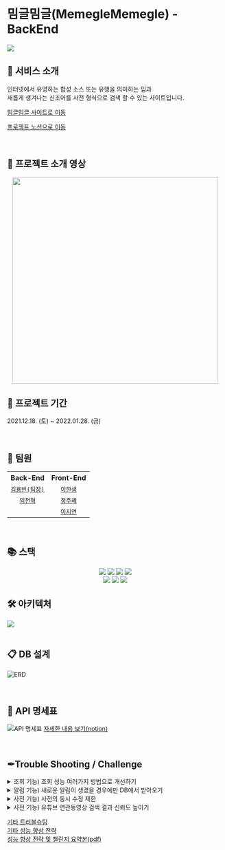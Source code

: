 # 밈글밈글(MemegleMemegle) - BackEnd

<img src="https://user-images.githubusercontent.com/70641418/151412036-345d6b9d-2657-459d-920a-def5be916f1c.jpg">

</br>

## 🧧 서비스 소개
인터넷에서 유명하는 합성 소스 또는 유행을 의미하는 밈과  
새롭게 생겨나는 신조어를 사전 형식으로 검색 할 수 있는 사이트입니다.
</br>

<a href="https://memegle.xyz/">밈글밈글 사이트로 이동</a>

<a href="https://enormous-duck-a5d.notion.site/8-5510f20898534129bd1b728b92d92870">프로젝트 노션으로 이동</a>

</br>

## 🎥 프로젝트 소개 영상
<div align="center">
	<a href="https://www.youtube.com/watch?v=0FW30mV3Jgs">
		<img src="http://img.youtube.com/vi/0FW30mV3Jgs/maxresdefault.jpg" width="480">
	</a>
</div>

## 📆 프로젝트 기간
2021.12.18. (토) ~ 2022.01.28. (금)

</br>

## 👥 팀원
<table align="center">
	<tr>
		<th>Back-End</th>
		<th>Front-End</th>
	</tr>
	<tr align="center">
		<td><code><a href="https://github.com/Zabee52">김용빈(팀장)</a></code></td>
		<td><code><a href="https://github.com/undriedspring">이한샘</a></code></td>
	</tr>
	<tr align="center">
		<td><code><a href="https://github.com/yarogono">임전혁</a></code></td>
		<td><code><a href="https://github.com/zubetcha">정주혜</a></code></td>
	</tr>
	<tr align="center">
		<td></td>
		<td><code><a href="https://github.com/zhiyeonyi">이지연</a></code></td>
	</tr>
</table>

</br>

## 📚 스택
<div align="center">
	<img src="https://img.shields.io/badge/Java-007396?style=for-the-badge&logo=java&logoColor=white">
	<img src="https://img.shields.io/badge/SpringBoot-6DB33F?style=for-the-badge&logo=Spring Boot&logoColor=white">
	<img src="https://img.shields.io/badge/MySQL-4479A1?style=for-the-badge&logo=MySQL&logoColor=white">
	<img src="https://img.shields.io/badge/Redis-DC382D?style=for-the-badge&logo=Redis&logoColor=white">
	</br>
	<img src="https://img.shields.io/badge/Spring Data JPA-6DB33F?style=for-the-badge">
	<img src="https://img.shields.io/badge/QueryDSL-3874D8?style=for-the-badge">
	<img src="https://img.shields.io/badge/Youtube Data API v3-FF0000?style=for-the-badge&logo=YouTube&logoColor=white">
</div>


## 🛠 아키텍처
  
<img src="https://user-images.githubusercontent.com/70641418/151467454-da82b310-6249-4480-9204-8a4ace733ba6.JPG">
 
</br>
</br>

## 📋 DB 설계

![ERD](https://user-images.githubusercontent.com/93498724/151955124-0cebeb09-509e-49fb-8fa3-13408a8d13a6.png)

</br>  
  
## 📃 API 명세표

![API 명세표](https://user-images.githubusercontent.com/93498724/151955444-d507b9d4-862c-4443-af44-10a1caedcefd.png)
[자세한 내용 보기(notion)](https://enormous-duck-a5d.notion.site/API-3adc279233e74ee2a3a03bff613726c9)

</br>

## ✒Trouble Shooting / Challenge

<details markdown="1">
<summary>조회 기능) 조회 성능 여러가지 방법으로 개선하기</summary>
<br>
우리 밈글밈글 사이트는 목록 조회의 기능이 많았다. 그렇기 때문에 성능을 개선해야 한다면 조회의 성능이어야 한다고 생각했고, 이를 위한 많은 고민을 했다.

목록 조회에는 많은 관계가 들어간다.

1. 작성자 정보

2. 조회수 정보

3. 좋아요 개수 정보

4. 댓글 개수 정보

5. 좋아요 여부 정보

6. 댓글 목록 정보

...

기존의 Spring Data JPA를 이용한 방식은 쿼리의 자유로운 호출이 어렵기 때문에 목록 조회에서 관계 엔티티의 데이터를 불러오기 위한 N+1 문제를 회피하기 어려웠다. 이는 특히 관계가 많은 게시글 목록 조회에서 치명적인 성능 저하를 일으켰다.

이 문제를 해결하기 위한 방법은 단순했다. 바로 관계 데이터를 위한 컬럼을 만들고 이 데이터를 update 함으로써 관리를 하는 것이었다. 이는 필요 이상의 관계 데이터를 호출하지 않게 되고, 가장 높은 수준의 성능 개선을 이룰 수 있을 것으로 생각이 되었다.

해답이 빨리 나온 문제였다. 하지만 우리는 챌린지를 하는 입장에서, 관계를 유지하면서 이 데이터를 이용해 최대한의 성능을 뽑아내는 것을 목표로 성능개선을 시도해보기로 했고, 이에 대한 고민을 시작했다.

아래 내용은 성능 개선을 위해 고려한 내용들이다.

### **1. FetchJoin을 하자 - 댓글 기능에 적용**

FetchJoin은 N+1 문제를 해결하는 가장 일반적인 방법이다. 문제는 페이지네이션을 하기엔 매우 무거운 구조라는 것이다. FetchJoin은 페이지네이션을 시도시 limit을 쿼리 내에서 시행하는 것이 아닌 전체 레코드를 서버가 받아온 뒤 그 데이터의 일부를 잘라 클라이언트에 내려주는 방식이기 때문에 전체 목록 조회와 같은 기능에서 적합하지 않았다. 그렇기 때문에 댓글 목록 불러오기와 같은 부분에 적용하는 것으로 하고 다른 방법을 찾아보기로 했다.

### **2. 스칼라 서브쿼리를 적용하자 - 게시글 상세보기 기능에 적용**

스칼라 서브쿼리를 이용하면 목록을 한 방 쿼리로 불러올 수 있게 되고, 이것은 성능의 개선으로 이어질 것이라고 생각했다. DB에 방문하는 빈도를 줄이면 속도가 증가될 것이라는 순진한 생각에 기인한 발상이었다. 이는 절반은 맞았다. 탐색하는 레코드의 수가 적을 경우 이 속도는 즉시 처리하는 수준으로 크게 증가했다. 문제는 역시 전체 조회에서 발생했다. 더미데이터를 넣고 테스트를 해보니 그 성능이 개선 이전보다는 빠르긴 하지만, 더미데이터 양이 많아질수록 그 속도가 떨어지는 현상이 발생했다. 결국 스칼라 서브쿼리를 사용하는 방식 역시 전체 목록 조회에서 적합하지 않았기 때문에, 게시글 상세 조회 영역에 적용하는 것으로 하고 다른 방법을 찾아보기로 했다.

![슬라이드14](https://user-images.githubusercontent.com/93498724/151969811-94586366-8267-42a2-ab99-3f65a9136fe6.PNG)

### **3. HashMap을 이용한 분할 호출 - 풀테이블 스캔에 적용**

마지막에 생각한 것은 분할 호출을 통해 조인을 최소화시키면 어떨까 라는 점이었다. 이 방식은 얼핏 보면 Spring Data JPA에서와 같은 방식으로 보일 수 있지만, N+1 문제를 발생시키는 것이 아닌, 전체 조회에서 불러와야 하는 쿼리의 수만큼만 호출하는 점이 달랐다.

이를 위해 스칼라 서브쿼리를 별도의 쿼리로 분리하고, HashMap에 저장하여 이 데이터를 호출하는 방식으로 활용했다.

![슬라이드15](https://user-images.githubusercontent.com/93498724/151969790-4944c117-132f-41f8-b6fb-52e75a6355dc.PNG)

```java
// 작성자 맵
HashMap<String, String> userInfoMap = getUserInfoMap(questionList);
// 나도 궁금해요 맵
HashMap<String, Boolean> curiousTooMap = getCuriousTooMap(questionIdList);
// 좋아요 개수 맵
HashMap<Long, Long> curiousTooCountMap = getCuriousTooCountMap(questionList);
// 댓글 개수 맵
HashMap<Long, Long> commentCountMap = getDictQuestionCommentCountMap(questionList);
// 채택 여부 맵
HashMap<Long, Long> completeMap = getIsComplete(questionIdList);
```

데이터들을 미리 일괄적으로 호출하고 운용하는 것이다.

```java
dictQuestionResponseDtoList.add(DictQuestionResponseDto.builder()
// ...
        .username(userInfoMap.get(questionId+":username"))
        .profileImageUrl(userInfoMap.get(questionId+":profileImage"))
        .writer(userInfoMap.get(questionId+":nickname"))
        .isCuriousToo(user != null && curiousTooMap.get(questionId + ":" + userId) != null)
        .isComplete(completeMap.get(questionId) != null)
        .build()
);
```

HashMap의 get 시간복잡도가 O(1)인 점을 이용하여 HashMap 안에 전체 레코드를 보관한 뒤, get으로 호출하는 방식으로 값 자체를 불러오거나, 값의 유효성을 검사하는 방식을 사용했다.

이렇게 풀테이블스캔을 분할하여 호출하도록 쿼리를 작성하고 벤치마킹을 시행해보니, 눈에 띄는 개선 효과를 얻을 수 있었다.

![슬라이드16](https://user-images.githubusercontent.com/93498724/151969771-fdad6fbc-1937-40a7-aa2b-97e819e0429d.PNG)

1차 개선(스칼라 서브쿼리 사용) 시기보다도 3배정도 빨라진 성능을 보여줬다. 만족할만한 수준의 성능 개선이었다고 느꼈다.

처음의 개선안대로 컬럼을 만들어 관리했다면 어쩌면 위의 벤치마킹 결과보다 훨씬 높은 수준의 성능 개선이 이루어졌을 수 있다. 하지만 우리 프로젝트의 가장 메인 토픽이었던 우리의 구조 속에서 우리의 고민을 담아보자는 취지로 시행했던 성능 개선 시도였기 때문에, 유익한 경험이었다고 생각한다.
</details>

<details markdown="1">
<summary>알림 기능) 새로운 알림이 생겼을 경우에만 DB에서 받아오기 </summary>  
<br>
우리 페이지는 알람을 받는데 웹소켓을 사용하지 않았다. 페이지를 이동할 때마다 알람 정보를 요청하는 식으로 작동한 것이다.  
이것은 변화량이 적은 알람 기능에 있어서 비효율적인 동작이다. 그렇기 때문에 이 부분에 대한 개선이 필요했다.  
지금부터 적을 부분은 당장 적용한 부분(백엔드 단일)과 이후에 더욱 강화하여 적용할 수 있는 부분(프론트엔드와 협업)들이다.  

### **1. 지금은 너무 비효율적이다**
    
![https://blog.kakaocdn.net/dn/boS0Tz/btrr5TN9HNC/0xQzXV28jawVRHkK24HAZ1/img.png](https://blog.kakaocdn.net/dn/boS0Tz/btrr5TN9HNC/0xQzXV28jawVRHkK24HAZ1/img.png)

현재의 방식은 페이지를 이동할 때마다 백엔드에 알람 정보를 요청, 사용자의 알람 테이블에서 알람 정보를 모두 가져오는 식으로 되어있다. 이는 자주 바뀌지 않는 내용인데도 주기적으로 DB에 요청하기 때문에 DB는 불필요한 부하를 안게 되고, 이것은 상당히 마음이 불편한 일이다. 요청이 만약에 많이 밀린다면 속도 저하 요인이 될 수 있는 부분이다. 이 부분에 대한 개선이 필요했다.

그렇게 고민을 하던 중, 우리 페이지의 특성을 떠올렸다.

우리 페이지는 알람 기능을 웹소켓을 이용해 구현하지 않았기 때문에, 페이지 이동시마다 요청을 한다. **어, 그러면 페이지 이동을 할 때마다 데이터가 바뀌었는지를 체크해서 DB를 방문할지 여부를 결정하면 되는 것 아닌가?**

### **2. Redis를 써보자.**

![https://blog.kakaocdn.net/dn/lmHut/btrr9e5l0S0/y7MPbgS3tMsoFgNgoqRSfK/img.png](https://blog.kakaocdn.net/dn/lmHut/btrr9e5l0S0/y7MPbgS3tMsoFgNgoqRSfK/img.png)

사용자에게 AlarmCheck 컬럼을 추가하고, 이 값을 이용해 바뀌지 않았을 땐 redis에서 값을 받아오다가, 바뀌었을 경우엔 DB에서 값을 가져오고, MySQL은 redis에 새로운 값을 세팅해주는 것이다. 그리고 이후엔 다시 redis를 이용해 통신한다. 이 방식을 적용함으로써 DB에 방문하는 빈도를 크게 낮출 수 있었고, 이것은 측정하진 못 했지만 사이트 자체의 퍼포먼스 개선에 영향을 주었을 것이라고 생각한다.

### **3. 조금만 더 개선해보자**

여기까지는 백엔드에서 단독으로 적용 가능한 부분이었다. 이 방식은 백엔드에서 단독으로 적용할 수 있기 때문에 프론테은드의 노력이 추가되지 않는다는 장점이 있지만, 알람을 읽었을 경우 읽은 알람에 대한 처리를 별도로 해줘야 하는 점 때문에 다소 불필요한 절차가 추가될 가능성이 있다. 이 문제를 해결하기 위해선 프론트엔드와의 협업이 필요하다고 생각했고, 이 과정을 통해 추가적으로 작업에 수행되는 스텝 수를 줄일 수 있을 것이라는 생각이 들었다.

이하는 실제 시스템에 적용되진 않았으며, 이론상 생각만 해 본 부분이라 도표가 없는 점 양해 부탁.

1. 기본적으로 알람 정보는 받아오고나면 로컬 스토리지에서 관리.

2. 페이지 이동시마다 리액트가 스프링부트에 알람 정보를 요청.

3. 스프링부트는 redis에서 값을 확인. 이 값은 변화 여부만 기록함.

4. 변화되지 않았을 경우 리액트는 로컬 스토리지의 데이터 반환.

이렇게 만들 경우, 사용자 데이터에 알람 체크 컬럼이 필요가 없어진다. 백엔드 측에서의 관리 포인트가 하나 줄어드는 것이다. 그리고 알람 확인 여부를 프론트에서 관리할 수 있기에 redis의 값을 수정하는 절차도 줄일 수 있게 된다.
	
</details>

<details markdown="1">
<summary>사전 기능) 사전의 동시 수정 제한</summary>
<br>
우리가 만들었던 밈글밈글 사이트는 오픈사전 형식이었기 때문에 최초 작성자가 아니라고 해도 누구나 편집을 할 수 있게 되어 있다. 이 말은, 다른 사람들이 하나의 용어사전 글을 동시에 수정할 수 있다는 것이다. 이는 수정을 일찍 마친 사람의 데이터가 손쉽게 소실될 수 있음을 의미하기 때문에 이런 부분들을 제한할 수 있어야 했다.

당시 나왔던 대안은 두 가지가 있었다.

1. 동시에 수정이 불가능하도록 하자!

2. 용어 사전 페이지의 편집 기능을 다른 뜻 추가 기능처럼 만들어서 아래에 붙이도록 하자!

개인적으로 2.의 적용안이 좋다고 생각했지만, 이미 페이지 개발은 2.와 다른 형식으로 완료된 상태였기 때문에, 이를 적용하기 위해선 추가적인 프론트엔드의 작업 수요가 발생하는 상황이었다. 안그래도 시안에 쫓겨 작업을 하던 프론트엔드 분들에게 부하를 가할 수는 없는 노릇이었고, 이에 따라 자연스럽게 1.로 적용하게 되었다.

처음에는 이 방식을 어떻게 적용할까에 대해 여기저기 찾아다녔다. 처음 찾아본 곳은 선배 기수의 처리 방식이었다.

마침 동시처리를 제한하는 형식의 사이트가 이미 있었기 때문에 그곳의 소스코드를 봤다. 항해99 2기의 판단(Pandan)이라는 팀의 작업물이었는데, 이곳은 DB만 사용하는 방식이었기 때문에 나는 조금 색다르게 적용해보고 싶었다.

그래서 Redis를 쓰기로 했다.

그럼 이제 본문으로 넘어간다.

### **1. 기존엔 동시 수정이 너무나도 자유로웠다.**

![슬라이드26](https://user-images.githubusercontent.com/93498724/151788196-418997ff-2bc0-431a-9a10-4086f444c000.PNG)

이에 따라 늦게 작성한 사용자의 데이터만 반영이 되고, 먼저 작성한 사람의 데이터는 수정내역의 뒤안길로 사라져버리는 문제가 있었다. 사용자가 정성스럽게 작성한 데이터가 소실되는 것은 매우 뼈아픈 일이었기 때문에, 이 문제를 해결하기 위해서는 둘 중 한명만 수정이 가능하게 해야했다. 이를 위해 우리는 만료기한을 지정해준 상태로 레디스에 값을 세팅 해주는 방식을 적용했다.

### **2. 나쁘지 않은 성과**

```java
// DictServicepublic Boolean getDictHealthCheck(Long dictId, UserDetailsImpl userDetails) {
        String key = DICT_HEALTH_CHECK_KEY + ":" + dictId;
        String result = redisService.getDictHealth(key);
        String username = userDetails.getUsername();

// 키가 없으면 자신의 아이디로 등록, 키가 있을 경우 내 아이디와 일치하면 갱신if(result == null || username.equals(result)){
            redisService.setDictHealth(key, username);
            return true;
        }

// 키가 이미 존재하면서 나의 키가 아니면 수정 불가.return false;
    }
```

```java
// RedisServicepublic String getDictHealth(String key) {
        return redisStringTemplate.opsForValue().get(key);
    }

    public void setDictHealth(String key, String str) {
        redisStringTemplate.opsForValue().set(key, str);
        redisStringTemplate.expire(key, 15, TimeUnit.SECONDS);
    }
```

여기에 추가로 프론트엔드에서 레디스 만료시간 갱신을 위한 요청을 주기적으로 보내주면 끝나는 코드였다. 폴링 방식이지만 10초 정도에 한 번씩의 요청은 나쁘지 않은 것 같은데? 싶다.

레디스를 사용하니 추가적인 이점도 얻을 수 있었다. 바로 코드의 간소화였다. DB를 탐색하며 값이 변동하는지 아닌지에 대한 컬럼을 확인해서 처리를 하고 사용자가 비정상적인 경로로 나가는 것을 체크해야 하고... 그러한 방식을 간단한 방식으로 처리할 수 있게 되었다. 위의 코드가 전부다.


![슬라이드27](https://user-images.githubusercontent.com/93498724/151788214-5da4eeb4-25ad-4719-b28c-32a31a614dda.PNG)
![슬라이드28](https://user-images.githubusercontent.com/93498724/151788224-a4a8b3f4-2136-4f20-abc1-92789d44fdb6.PNG)


도표로 보자면 이러한 방식이다.

### **3. 존재하는 잠재적 위험**

그럼에도 잠재적인 위험은 존재하는데, 바로 **사용자가 만료 시간(15초) 이상 인터넷 연결이 끊겨있는 상태가 발생할 경우 작성한 내용의 기록 권한을 잃어버리는 것**이다. 현재는 프론트엔드 측에서 임시 저장을 해주는 등의 기능을 제공한다면 될 것이라고 생각하고 있다. 하지만 더욱 뾰족한 해결방안이 필요해보인다. 아직 이 부분에 대해선 답을 찾지 못 했다.
</details>

<details markdown="1">
<summary>사전 기능) 유튜브 연관동영상 검색 결과 신뢰도 높이기</summary>
<br>
유튜브 영상을 검색해 관련성 있는 영상을 가져오는 기능을 구현하던 중 문제가 발생했다.

유튜브 영상의 검색결과가 생각보다 그렇게 관련성이 높은 결과가 잘 나오지 않는다는 점이었다.

![슬라이드17](https://user-images.githubusercontent.com/93498724/151965243-6a76c634-ef3f-45e2-bee9-04001286e6c7.PNG)

키워드와 거의 정확히 관련이 있는 영상만 가져와야 하는 상황이었기 때문에 이것은 꽤나 심각한 문제였다. 그래서 대책을 강구하기 시작했다.

그렇게 생각하던 중, 제목이 유사한 영상을 채택한다면 일반적으로 꽤나 높은 신뢰도의 영상을 서치할 수 있게 될 것이라고 생각했다. 그래서 찾은 것이 문자열의 유사도를 구하는 알고리즘이었다.

내가 채택한 알고리즘은 레벤슈타인 거리 알고리즘(Levenshtein distance algorithm) 이었다. 이 알고리즘은 문장의 유사도를 0~1 사이의 실수로 표시해주는 알고리즘이다. 이 알고리즘을 선택한 이유는 구현 방식이 단순해서였다. 시간상의 이유로 코드는 복붙으로 사용하겠지만, 그 로직은 이해해야 하지 않겠는가. 그래서 가져다 쓸 수 있는 것 중 이해가 가장 쉽다고 생각되는 것을 선택했다.

```java
private double similarity(String s1, String s2) {
        String longer = s1, shorter = s2;

        if (s1.length() < s2.length()) {
            longer = s2;
            shorter = s1;
        }

        int longerLength = longer.length();
        if (longerLength == 0) return 1.0;
        return (longerLength - editDistance(longer, shorter)) / (double) longerLength;
    }

    private int editDistance(String s1, String s2) {
        s1 = s1.toLowerCase();
        s2 = s2.toLowerCase();
        int[] costs = new int[s2.length() + 1];

        for (int i = 0; i <= s1.length(); i++) {
            int lastValue = i;
            for (int j = 0; j <= s2.length(); j++) {
                if (i == 0) {
                    costs[j] = j;
                } else {
                    if (j > 0) {
                        int newValue = costs[j - 1];

                        if (s1.charAt(i - 1) != s2.charAt(j - 1)) {
                            newValue = Math.min(Math.min(newValue, lastValue), costs[j]) + 1;
                        }

                        costs[j - 1] = lastValue;
                        lastValue = newValue;
                    }
                }
            }

            if (i > 0) costs[s2.length()] = lastValue;
        }

        return costs[s2.length()];
    }
```

원리는 간단하다. 두 개의 문자열을 입력받아 둘의 유사도에 따른 가중치를 계산해 출력해주는 알고리즘이다. 이것을 이용해 연관성 있는 영상 중 더 연관성 있는 내용을 출력해낼 수 있을 것이다.

내가 이 알고리즘을 활용한 방식은 다음과 같다.

1. Youtube Data API v3을 활용해 영상 검색 결과를 받아온다.

2. 그 중 제목이 내가 입력한 키워드와 일치하도록 한 번 더 필터링한다.

3. 알고리즘 시행 결과, 유사도 67% 이상인 내용을 가져오도록 정책을 설정해준다.

![슬라이드18](https://user-images.githubusercontent.com/93498724/151965313-02b81b05-fec0-44e7-b962-d0891845a079.PNG)

Q) 왜 유사도가 67% 이상이어야 하나요?

A) 가장 먼저 고려한 점은 사전의 단어가 3글자 이하일 때였는데, 3글자 이하의 단어는 신뢰도가 100%가 아니면 우연의 일치로 동일한 문자열이 나올 경우 관계 없는 동영상이 가져와지는 빈도가 높아진다. 그렇기 때문에 3글자 까지는 최소한 100%의 신뢰도를 가져야만 했다.

다음으로 고려한 부분은 그러면 몇 글자부터 몇 퍼센트의 유사도를 가져와야할까라는 점이었는데, 일반적인 단어들의 동향을 살펴보니, 4글자 부터는 명사뿐 아니라 동사도 등장하기 시작했다. 동사의 경우 활용에 따라 용어의 끝자가 다르게 쓰일 때가 있는데, 이 경우를 고려하여 유사도를 설정해줘야 했고, 이에 따라 67%의 신뢰도로 설정하게 되었다.
</details>

[기타 트러블슈팅](https://www.notion.so/BE-669d3c8366a1406b85d538a33966a9ea)  
[기타 성능 향상 전략](https://www.notion.so/BE-4e9f7960af9a436784d21f55382564e2)  
[성능 향상 전략 및 챌린지 요약본(pdf)](https://drive.google.com/file/d/130hJu6DtMyVALjyZb-hkZrDIAg2RfhLF/view?usp=sharing)
